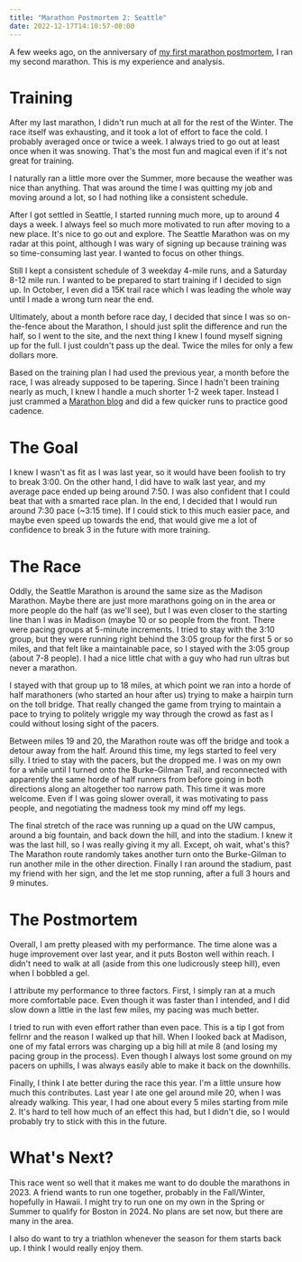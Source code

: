 ```yaml
---
title: "Marathon Postmortem 2: Seattle"
date: 2022-12-17T14:10:57-08:00
---
```


A few weeks ago, on the anniversary of [my first marathon postmortem](../marathon), I ran my second marathon.
This is my experience and analysis.

# Training

After my last marathon, I didn't run much at all for the rest of the Winter.
The race itself was exhausting, and it took a lot of effort to face the cold.
I probably averaged once or twice a week.
I always tried to go out at least once when it was snowing.
That's the most fun and magical even if it's not great for training.

I naturally ran a little more over the Summer, more because the weather was nice than anything.
That was around the time I was quitting my job and moving around a lot, so I had nothing like a consistent schedule.

After I got settled in Seattle, I started running much more, up to around 4 days a week.
I always feel so much more motivated to run after moving to a new place.
It's nice to go out and explore.
The Seattle Marathon was on my radar at this point, although I was wary of signing up because training was so time-consuming last year.
I wanted to focus on other things.

Still I kept a consistent schedule of 3 weekday 4-mile runs, and a Saturday 8-12 mile run.
I wanted to be prepared to start training if I decided to sign up.
In October, I even did a 15K trail race which I was leading the whole way until I made a wrong turn near the end.

Ultimately, about a month before race day, I decided that since I was so on-the-fence about the Marathon, I should just split the difference and run the half, so I went to the site, and the next thing I knew I found myself signing up for the full.
I just couldn't pass up the deal.
Twice the miles for only a few dollars more.

Based on the training plan I had used the previous year, a month before the race, I was already supposed to be tapering.
Since I hadn't been training nearly as much, I knew I handle a much shorter 1-2 week taper.
Instead I just crammed a [Marathon blog](https://fellrnr.com/wiki/Running_Marathons) and did a few quicker runs to practice good cadence.

# The Goal

I knew I wasn't as fit as I was last year, so it would have been foolish to try to break 3:00.
On the other hand, I did have to walk last year, and my average pace ended up being around 7:50.
I was also confident that I could beat that with a smarted race plan.
In the end, I decided that I would run around 7:30 pace (~3:15 time).
If I could stick to this much easier pace, and maybe even speed up towards the end, that would give me a lot of confidence to break 3 in the future with more training.

# The Race

Oddly, the Seattle Marathon is around the same size as the Madison Marathon.
Maybe there are just more marathons going on in the area or more people do the half (as we'll see), but I was even closer to the starting line than I was in Madison (maybe 10 or so people from the front.
There were pacing groups at 5-minute increments.
I tried to stay with the 3:10 group, but they were running right behind the 3:05 group for the first 5 or so miles, and that felt like a maintainable pace, so I stayed with the 3:05 group (about 7-8 people).
I had a nice little chat with a guy who had run ultras but never a marathon.

I stayed with that group up to 18 miles, at which point we ran into a horde of half marathoners (who started an hour after us) trying to make a hairpin turn on the toll bridge.
That really changed the game from trying to maintain a pace to trying to politely wriggle my way through the crowd as fast as I could without losing sight of the pacers.

Between miles 19 and 20, the Marathon route was off the bridge and took a detour away from the half.
Around this time, my legs started to feel very silly.
I tried to stay with the pacers, but the dropped me.
I was on my own for a while until I turned onto the Burke-Gilman Trail, and reconnected with apparently the same horde of half runners from before going in both directions along an altogether too narrow path.
This time it was more welcome.
Even if I was going slower overall, it was motivating to pass people, and negotiating the madness took my mind off my legs.

The final stretch of the race was running up a quad on the UW campus, around a big fountain, and back down the hill, and into the stadium.
I knew it was the last hill, so I was really giving it my all.
Except, oh wait, what's this?
The Marathon route randomly takes another turn onto the Burke-Gilman to run another mile in the other direction.
Finally I ran around the stadium, past my friend with her sign, and the let me stop running, after a full 3 hours and 9 minutes.

# The Postmortem

Overall, I am pretty pleased with my performance.
The time alone was a huge improvement over last year, and it puts Boston well within reach.
I didn't need to walk at all (aside from this one ludicrously steep hill), even when I bobbled a gel.

I attribute my performance to three factors.
First, I simply ran at a much more comfortable pace.
Even though it was faster than I intended, and I did slow down a little in the last few miles, my pacing was much better.

I tried to run with even effort rather than even pace.
This is a tip I got from fellrnr and the reason I walked up that hill.
When I looked back at Madison, one of my fatal errors was charging up a big hill at mile 8 (and losing my pacing group in the process).
Even though I always lost some ground on my pacers on uphills, I was always easily able to make it back on the downhills.

Finally, I think I ate better during the race this year.
I'm a little unsure how much this contributes.
Last year I ate one gel around mile 20, when I was already walking.
This year, I had one about every 5 miles starting from mile 2.
It's hard to tell how much of an effect this had, but I didn't die, so I would probably try to stick with this in the future.

# What's Next?

This race went so well that it makes me want to do double the marathons in 2023.
A friend wants to run one together, probably in the Fall/Winter, hopefully in Hawaii.
I might try to run one on my own in the Spring or Summer to qualify for Boston in 2024.
No plans are set now, but there are many in the area.

I also do want to try a triathlon whenever the season for them starts back up.
I think I would really enjoy them.

